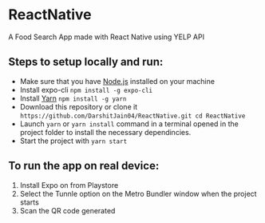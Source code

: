 # ReactNative

A Food Search App made with React Native using YELP API

## Steps to setup locally and run:
- Make sure that you have [Node.js](https://nodejs.org/en/download/) installed on your machine
- Install expo-cli
`npm install -g expo-cli`
- Install [Yarn](https://classic.yarnpkg.com/en/docs/install#windows-stable)
`npm install -g yarn`
- Download this repository or clone it
`https://github.com/DarshitJain04/ReactNative.git
cd ReactNative`
- Launch `yarn` or `yarn install` command in a terminal opened in the project folder to install the necessary dependincies.
- Start the project with
`yarn start`

## To run the app on real device: 
1. Install Expo on from Playstore
2. Select the Tunnle option on the Metro Bundler window when the project starts
3. Scan the QR code generated
